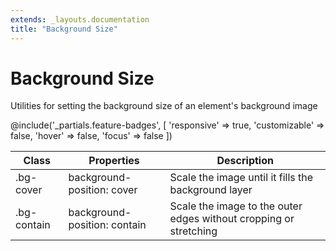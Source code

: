 ```yaml
---
extends: _layouts.documentation
title: "Background Size"
---
```


# Background Size

<div class="text-xl text-slate-light mb-4">
    Utilities for setting the background size of an element's background image
</div>

@include('_partials.feature-badges', [
    'responsive' => true,
    'customizable' => false,
    'hover' => false,
    'focus' => false
])

<div class="border-t border-grey-lighter">
    <table class="w-full text-left" style="border-collapse: collapse;">
      <colgroup>
        <col class="w-1/5">
        <col class="w-1/3">
        <col>
      </colgroup>
        <thead>
          <tr>
              <th class="text-sm font-semibold text-grey-darker p-2 bg-grey-lightest">Class</th>
              <th class="text-sm font-semibold text-grey-darker p-2 bg-grey-lightest">Properties</th>
              <th class="text-sm font-semibold text-grey-darker p-2 bg-grey-lightest">Description</th>
          </tr>
        </thead>
        <tbody class="align-baseline">
            <tr>
                <td class="p-2 border-t border-smoke-light font-mono text-xs text-purple-dark">.bg-cover</td>
                <td class="p-2 border-t border-smoke-light font-mono text-xs text-blue-dark">background-position: cover</td>
                <td class="p-2 border-t border-smoke-light text-sm text-grey-darker">Scale the image until it fills the background layer</td>
            </tr>
            <tr>
                <td class="p-2 border-t border-smoke-light font-mono text-xs text-purple-dark">.bg-contain</td>
                <td class="p-2 border-t border-smoke-light font-mono text-xs text-blue-dark">background-position: contain</td>
                <td class="p-2 border-t border-smoke-light text-sm text-grey-darker">Scale the image to the outer edges without cropping or stretching</td>
            </tr>
        </tbody>
    </table>
</div>

